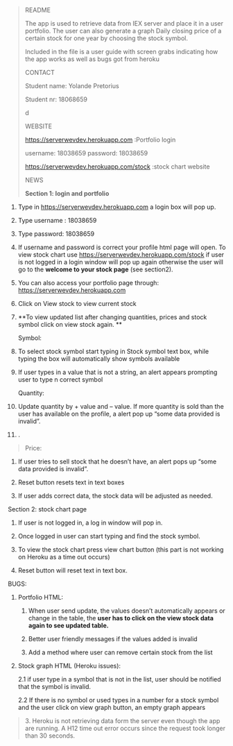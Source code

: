 > README
>
> The app is used to retrieve data from IEX server and place it in a
> user portfolio. The user can also generate a graph Daily closing price
> of a certain stock for one year by choosing the stock symbol.
>
> Included in the file is a user guide with screen grabs indicating how
> the app works as well as bugs got from heroku
>
> CONTACT
>
> Student name: Yolande Pretorius
>
> Student nr: 18068659
>
> d
>
> WEBSITE
>
> https://serverwevdev.herokuapp.com :Portfolio login
>
> username: 18038659 password: 18038659
>
> <https://serverwevdev.herokuapp.com/stock> :stock chart website
>
> NEWS
>
> **Section 1: login and portfolio**

1.  Type in https://serverwevdev.herokuapp.com a login box will pop up.

2.  Type username : 18038659

3.  Type password: 18038659

4.  If username and password is correct your profile html page
    will open. To view stock chart use
    <https://serverwevdev.herokuapp.com/stock> if user is not logged in
    a login window will pop up again otherwise the user will go to the
    **welcome to your stock page** (see section2).

5.  You can also access your portfolio page through:
    https://serverwevdev.herokuapp.com

6.  Click on View stock to view current stock

7.  **To view updated list after changing quantities, prices and stock
    symbol click on view stock again. **

    Symbol:

8.  To select stock symbol start typing in Stock symbol text box, while
    typing the box will automatically show symbols available

9.  If user types in a value that is not a string, an alert appears
    prompting user to type n correct symbol

    Quantity:

10. Update quantity by + value and – value. If more quantity is sold
    than the user has available on the profile, a alert pop up “some
    data provided is invalid”.

11. .

> Price:

1.  If user tries to sell stock that he doesn’t have, an alert pops up
    “some data provided is invalid”.

2.  Reset button resets text in text boxes

3.  If user adds correct data, the stock data will be adjusted
    as needed.

Section 2: stock chart page

1.  If user is not logged in, a log in window will pop in.

2.  Once logged in user can start typing and find the stock symbol.

3.  To view the stock chart press view chart button (this part is not
    working on Heroku as a time out occurs)

4.  Reset button will reset text in text box.

BUGS:

1.  Portfolio HTML:

    1.  When user send update, the values doesn’t automatically appears
        or change in the table, the **user has to click on the view
        stock data again to see updated table.**

    2.  Better user friendly messages if the values added is invalid

    3.  Add a method where user can remove certain stock from the list

2.  Stock graph HTML (Heroku issues):

    2.1 if user type in a symbol that is not in the list, user should be
    notified that the symbol is invalid.

    2.2 If there is no symbol or used types in a number for a stock
    symbol and the user click on view graph button, an empty graph
    appears

> 3\. Heroku is not retrieving data form the server even though the app are
> running. A H12 time out error occurs since the request took longer than
> 30 seconds.
